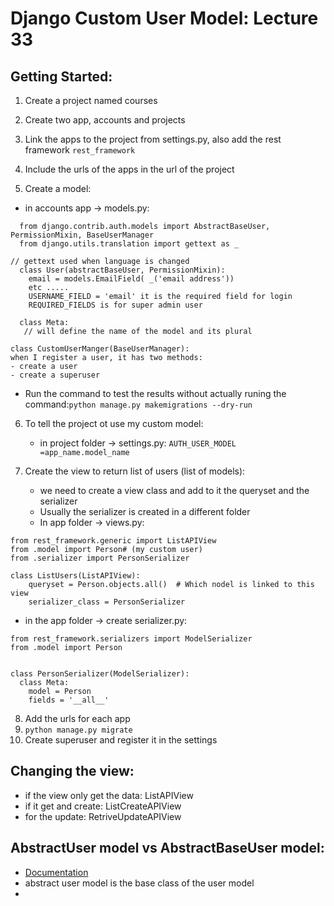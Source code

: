 # Django Custom User Model: Lecture 33

## Getting Started:
1.  Create a project named courses
2.  Create two app, accounts and projects
3.  Link the apps to the project from settings.py, also add the rest framework `rest_framework`
4.  Include the urls of the apps in the url of the project

5.  Create a model:
   * in accounts app -> models.py:
```
  from django.contrib.auth.models import AbstractBaseUser, PermissionMixin, BaseUserManager
  from django.utils.translation import gettext as _

// gettext used when language is changed
  class User(abstractBaseUser, PermissionMixin):
    email = models.EmailField( _('email address'))
    etc .....
    USERNAME_FIELD = 'email' it is the required field for login 
    REQUIRED_FIELDS is for super admin user

  class Meta:
   // will define the name of the model and its plural

class CustomUserManger(BaseUserManager):
when I register a user, it has two methods:
- create a user 
- create a superuser
```
  * Run the command to test the results without actually runing the command:`python manage.py makemigrations --dry-run` 
  
6. To tell the project ot use my custom model:
   * in project folder -> settings.py:
  `AUTH_USER_MODEL =app_name.model_name `

7. Create the view to return list of users (list of models):
   * we need to create a view class and add to it the queryset and the serializer
   * Usually the serializer is created in a different folder
   * In app folder -> views.py:
```
from rest_framework.generic import ListAPIView
from .model import Person# (my custom user)
from .serializer import PersonSerializer

class ListUsers(ListAPIView):
    queryset = Person.objects.all()  # Which nodel is linked to this view
    serializer_class = PersonSerializer 
```
 * in the app folder -> create serializer.py:
```
from rest_framework.serializers import ModelSerializer
from .model import Person


class PersonSerializer(ModelSerializer):
  class Meta:
    model = Person
    fields = '__all__'
```
8. Add the urls for each app
9. `python manage.py migrate `
10. Create superuser and register it in the settings 

## Changing the view:
* if the view only get the data: ListAPIView
* if it get and create: ListCreateAPIView
* for the update: RetriveUpdateAPIView
   


##  AbstractUser model vs AbstractBaseUser model: 
* [Documentation](https://docs.djangoproject.com/en/3.0/topics/auth/customizing/#extending-the-existing-user-model)
* abstract user model is the base class of the user model
* 
  
